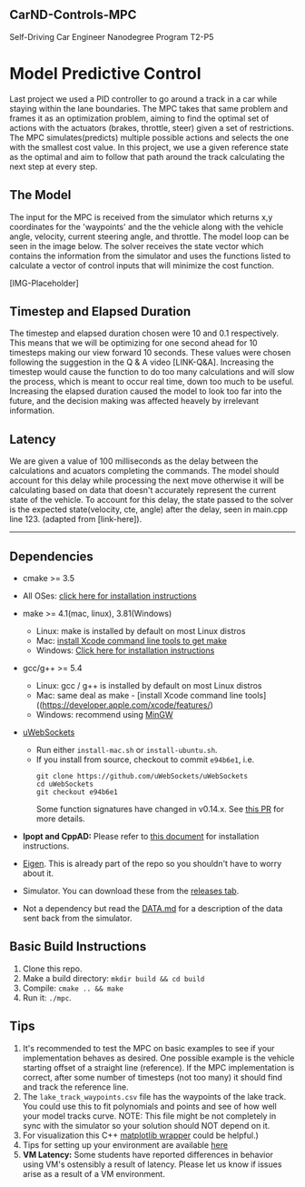 ## CarND-Controls-MPC
Self-Driving Car Engineer Nanodegree Program T2-P5

# Model Predictive Control
Last project we used a PID controller to go around a track in a car while staying within the lane boundaries. The MPC takes that same problem and frames it as an optimization problem, aiming to find the optimal set of actions with the actuators (brakes, throttle, steer) given a set of restrictions.
The MPC simulates(predicts) multiple possible actions and selects the one with the smallest cost value. In this project, we use a given reference state as the optimal and aim to follow that path around the track calculating the next step at every step.

## The Model
The input for the MPC is received from the simulator which returns x,y coordinates for the 'waypoints' and the the vehicle along with the vehicle angle, velocity, current steering angle, and throttle.
The model loop can be seen in the image below. The solver receives the state vector which contains the information from the simulator and uses the functions listed to calculate a vector of control inputs that will minimize the cost function.

[IMG-Placeholder]

## Timestep and Elapsed Duration
The timestep and elapsed duration chosen were 10 and 0.1 respectively. This means that we will be optimizing for one second ahead for 10 timesteps making our view forward 10 seconds. These values were chosen following the suggestion in the Q & A video [LINK-Q&A].
Increasing the timestep would cause the function to do too many calculations and will slow the process, which is meant to occur real time, down too much to be useful. Increasing the elapsed duration caused the model to look too far into the future, and the decision making was affected heavely by irrelevant information.

## Latency
We are given a value of 100 milliseconds as the delay between the calculations and acuators completing the commands. The model should account for this delay while processing the next move otherwise it will be calculating based on data that doesn't accurately represent the current state of the vehicle.
To account for this delay, the state passed to the solver is the expected state(velocity, cte, angle) after the delay, seen in main.cpp line 123. (adapted from [link-here]).

---

## Dependencies

* cmake >= 3.5
 * All OSes: [click here for installation instructions](https://cmake.org/install/)
* make >= 4.1(mac, linux), 3.81(Windows)
  * Linux: make is installed by default on most Linux distros
  * Mac: [install Xcode command line tools to get make](https://developer.apple.com/xcode/features/)
  * Windows: [Click here for installation instructions](http://gnuwin32.sourceforge.net/packages/make.htm)
* gcc/g++ >= 5.4
  * Linux: gcc / g++ is installed by default on most Linux distros
  * Mac: same deal as make - [install Xcode command line tools]((https://developer.apple.com/xcode/features/)
  * Windows: recommend using [MinGW](http://www.mingw.org/)
* [uWebSockets](https://github.com/uWebSockets/uWebSockets)
  * Run either `install-mac.sh` or `install-ubuntu.sh`.
  * If you install from source, checkout to commit `e94b6e1`, i.e.
    ```
    git clone https://github.com/uWebSockets/uWebSockets
    cd uWebSockets
    git checkout e94b6e1
    ```
    Some function signatures have changed in v0.14.x. See [this PR](https://github.com/udacity/CarND-MPC-Project/pull/3) for more details.

* **Ipopt and CppAD:** Please refer to [this document](https://github.com/udacity/CarND-MPC-Project/blob/master/install_Ipopt_CppAD.md) for installation instructions.
* [Eigen](http://eigen.tuxfamily.org/index.php?title=Main_Page). This is already part of the repo so you shouldn't have to worry about it.
* Simulator. You can download these from the [releases tab](https://github.com/udacity/self-driving-car-sim/releases).
* Not a dependency but read the [DATA.md](./DATA.md) for a description of the data sent back from the simulator.


## Basic Build Instructions

1. Clone this repo.
2. Make a build directory: `mkdir build && cd build`
3. Compile: `cmake .. && make`
4. Run it: `./mpc`.

## Tips

1. It's recommended to test the MPC on basic examples to see if your implementation behaves as desired. One possible example
is the vehicle starting offset of a straight line (reference). If the MPC implementation is correct, after some number of timesteps
(not too many) it should find and track the reference line.
2. The `lake_track_waypoints.csv` file has the waypoints of the lake track. You could use this to fit polynomials and points and see of how well your model tracks curve. NOTE: This file might be not completely in sync with the simulator so your solution should NOT depend on it.
3. For visualization this C++ [matplotlib wrapper](https://github.com/lava/matplotlib-cpp) could be helpful.)
4.  Tips for setting up your environment are available [here](https://classroom.udacity.com/nanodegrees/nd013/parts/40f38239-66b6-46ec-ae68-03afd8a601c8/modules/0949fca6-b379-42af-a919-ee50aa304e6a/lessons/f758c44c-5e40-4e01-93b5-1a82aa4e044f/concepts/23d376c7-0195-4276-bdf0-e02f1f3c665d)
5. **VM Latency:** Some students have reported differences in behavior using VM's ostensibly a result of latency.  Please let us know if issues arise as a result of a VM environment.
